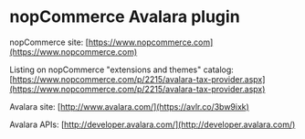 nopCommerce Avalara plugin
===========

nopCommerce site: [https://www.nopcommerce.com](https://www.nopcommerce.com)

Listing on nopCommerce "extensions and themes" catalog: [https://www.nopcommerce.com/p/2215/avalara-tax-provider.aspx](https://www.nopcommerce.com/p/2215/avalara-tax-provider.aspx)



Avalara site: [http://www.avalara.com/](https://avlr.co/3bw9ixk)

Avalara APIs: [http://developer.avalara.com/](http://developer.avalara.com/)
